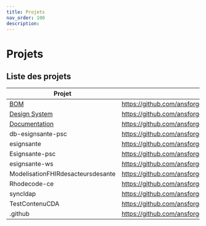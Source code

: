 ```yaml
---
title: Projets
nav_order: 100
description: 
---
```


# Projets

## Liste des projets

| Projet                                    | Liens                                                         |
| ----------------------------------------- | ------------------------------------------------------------- |
| [BOM](../docs/bom.md)                     | https://github.com/ansforge/                                  |
| [Design System](../docs/designsystem.md)  | https://github.com/ansforge/DesignSystem                      |
| [Documentation](../docs/biencommencer.md) | https://github.com/ansforge/Documentation                     |
| db-esignsante-psc                         | https://github.com/ansforge/db-esignsante-psc                 |
| esignsante                                | https://github.com/ansforge/esignsante                        |
| Esignsante-psc                            | https://github.com/ansforge/esignsante-psc                    |
| esignsante-ws                             | https://github.com/ansforge/esignsante-ws                     |
| ModelisationFHIRdesacteursdesante         | https://github.com/ansforge/ModelisationFHIRdesacteursdesante |
| Rhodecode-ce                              | https://github.com/ansforge/rhodecode-ce                      |
| syncldap                                  | https://github.com/ansforge/syncldap                          |
| TestContenuCDA                            | https://github.com/ansforge/TestContenuCDA                    |
| .github                                   | https://github.com/ansforge/.github                           |

